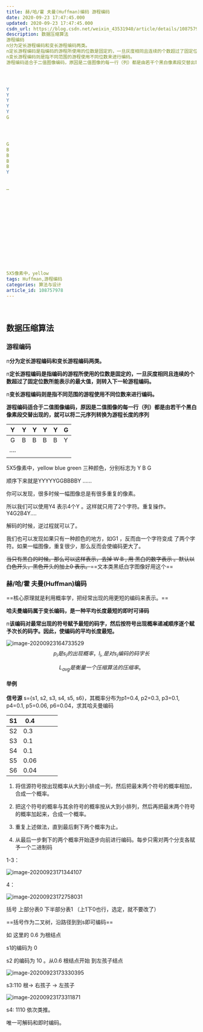 ```yaml
---
title: 赫/哈/霍 夫曼(Huffman)编码 游程编码
date: 2020-09-23 17:47:45.000
updated: 2020-09-23 17:47:45.000
csdn_url: https://blog.csdn.net/weixin_43531940/article/details/108757978
description: 数据压缩算法
游程编码
n分为定长游程编码和变长游程编码两类。
n定长游程编码是指编码的游程所使用的位数是固定的，一旦灰度相同且连续的个数超过了固定位数所能表示的最大值，则转入下一轮游程编码。
n变长游程编码则是指不同范围的游程使用不同位数来进行编码。
游程编码适合于二值图像编码，原因是二值图像的每一行（列）都是由若干个黑白像素段交替出现的，就可以将二元序列转换为游程长度的序列




Y
Y
Y
Y
Y
G




G
B
B
B
B
Y


…















5X5像素中，yellow 
tags: Huffman,游程编码
categories: 算法与设计
article_id: 108757978
---
```

﻿
## 数据压缩算法 

### 游程编码

n**分为定长游程编码和变长游程编码两类。**

n**定长游程编码是指编码的游程所使用的位数是固定的，一旦灰度相同且连续的个数超过了固定位数所能表示的最大值，则转入下一轮游程编码。**

n**变长游程编码则是指不同范围的游程使用不同位数来进行编码。**

**游程编码适合于二值图像编码，原因是二值图像的每一行（列）都是由若干个黑白像素段交替出现的，就可以将二元序列转换为游程长度的序列**

|  Y   | Y    | Y    | Y    | Y    | G    |
| :--: | ---- | ---- | ---- | ---- | ---- |
|  G   | B    | B    | B    | B    | Y    |
| .... |      |      |      |      |      |
|      |      |      |      |      |      |

5X5像素中，yellow blue green  三种颜色，分别标志为 Y B G 

顺序下来就是YYYYYGGBBBBY ......

你可以发现，很多时候一幅图像总是有很多重复的像素。

所以我们可以使用Y4 表示4个Y 。这样就只用了2个字符。重复操作。Y4G2B4Y....

解码的时候，逆过程就可以了。

我们也可以发现如果只有一种颜色的地方，如G1 ，反而由一个字符变成 了两个字符。如果一幅图像，重复很少，那么反而会使编码更大了。

~~当只有黑白的时候。那么可以这样表示，去掉 W B  , 用 黑白的数字表示 。默认以白色开头，黑色开头的加上0 表示。~~==文本类黑纸白字图像好用这个==

### 赫/哈/霍 夫曼(**Huffman**)编码

==核心原理就是利用概率学，把经常出现的用更短的编码来表示。==

**哈夫曼编码属于变长编码，是一种平均长度最短的即时可译码**

n**该编码对最常出现的符号赋予最短的码字，然后按符号出现概率递减顺序逐个赋予次长的码字。因此，使编码的平均长度最短。**

![image-20200923164733529](http://img.yayi.site/csdn/d8e5d4374e569a3c5f184e4ce7c20242.png-watermaskStyle)
$$
p_i是s_i的出现概率，l_i,是对s_i编码的码字长
$$

$$
L_{avg} 是衡量一个压缩算法的压缩率。
$$

#### 举例

**信号源** s={s1, s2, s3, s4, s5, s6}，其概率分布为p1=0.4, p2=0.3, p3=0.1,  p4=0.1, p5=0.06, p6=0.04，求其哈夫曼编码

| S1   | 0.4  |      |      |      |
| ---- | ---- | ---- | ---- | ---- |
| S2   | 0.3  |      |      |      |
| S3   | 0.1  |      |      |      |
| S4   | 0.1  |      |      |      |
| S5   | 0.06 |      |      |      |
| S6   | 0.04 |      |      |      |



1.  将信源符号按出现概率从大到小排成一列，然后把最末两个符号的概率相加，合成一个概率。

2. 把这个符号的概率与其余符号的概率按从大到小排列，然后再把最末两个符号的概率加起来，合成一个概率。

3. 重复上述做法，直到最后剩下两个概率为止。

4. 从最后一步剩下的两个概率开始逐步向前进行编码。每步只需对两个分支各赋予一个二进制码

1-3：

![image-20200923171344107](http://img.yayi.site/csdn/03da91a697f508cb91d7b2331344d770.png-watermaskStyle)

4：

![image-20200923172758031](http://img.yayi.site/csdn/2bc99c5fb08e94db9349cb8a8a004308.png-watermaskStyle)

括号 上部分表0 下半部分表1 （上1下0也行，选定，就不要改了）

==括号作为二叉树，沿路径到到s即可编码==

如 这里的 0.6 为根结点



s1的编码为 0

s2 的编码为 10 。从0.6 根结点开始  到左孩子结点 

![image-20200923173330395](http://img.yayi.site/csdn/ff19c0fb51b8a8b6a75177f4f5ea177a.png-watermaskStyle)

s3:110 根-> 右孩子 -> 左孩子

![image-20200923173311871](http://img.yayi.site/csdn/cb0842d4031bd2aff04a6c19f0b26da2.png-watermaskStyle)

s4: 1110  依次类推。



唯一可解码和即时编码。
